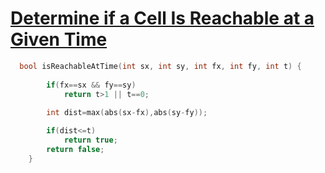 <h1><a href="https://leetcode.com/problems/determine-if-a-cell-is-reachable-at-a-given-time/description/">Determine if a Cell Is Reachable at a Given Time</a></h1>

```cpp
  bool isReachableAtTime(int sx, int sy, int fx, int fy, int t) {
        
        if(fx==sx && fy==sy)
            return t>1 || t==0;
       
        int dist=max(abs(sx-fx),abs(sy-fy));

        if(dist<=t)
            return true;
        return false;
    }
```